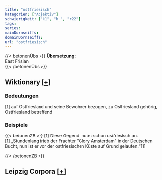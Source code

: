 ```yaml
---
title: "ostfriesisch"
kategorien: ["Adjektiv"]
schwierigkeit: ["k1", "h_", "r22"]
tags:
series:
mainDornseiffs:
domainDornseiffs:
url: "ostfriesisch"
---
```


{{< betonenÜbs >}}
**Übersetzung:**  
East Frisian  
{{< /betonenÜbs >}}

## Wiktionary [[+](https://de.wiktionary.org/wiki/ostfriesisch)]

### Bedeutungen
[1] auf Ostfriesland und seine Bewohner bezogen, zu Ostfriesland gehörig, Ostfriesland betreffend  

### Beispiele
{{< betonenZB >}}
[1] Diese Gegend mutet schon ostfriesisch an.  
[1] „Stundenlang trieb der Frachter "Glory Amsterdam" in der Deutschen Bucht, nun ist er vor der ostfriesischen Küste auf Grund gelaufen.“[1]  

{{< /betonenZB >}}

## Leipzig Corpora [[+](https://corpora.uni-leipzig.de/en/res?word=ostfriesisch&corpusId=deu_newscrawl-public_2018)]


